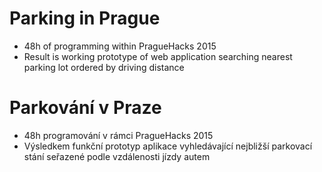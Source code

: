 Parking in Prague
=================
* 48h of programming within PragueHacks 2015
* Result is working prototype of web application searching nearest parking lot ordered by driving distance

Parkování v Praze
=================

* 48h programování v rámci PragueHacks 2015
* Výsledkem funkční prototyp aplikace vyhledávající nejbližší parkovací stání seřazené podle vzdálenosti jízdy autem
